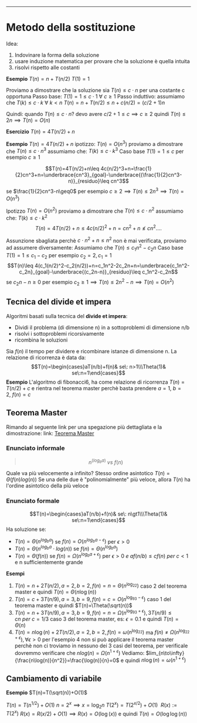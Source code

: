 ----
# Metodo della sostituzione
Idea:
1. Indovinare la forma della soluzione
2. usare induzione matematica per provare che la soluzione è quella intuita
3. risolvi rispetto alle costanti

**Esempio**
$T(n)=n+T(n/2)$
$T(1)=1$

Proviamo a dimostrare che la soluzione sia $T(n)\leq c\cdot n$ per una costante c opportuna
Passo base: $T(1)=1\leq c\cdot 1\:\forall\:c\geq1$
Passo induttivo: assumiamo che $T(k)\leq c\cdot k\:\forall\:k\lt n$
$T(n)=n+T(n/2)\leq n+c(n/2)=(c/2+1)n$

Quindi: quando $T(n)\leq c\cdot n?$
devo avere $c/2+1\leq c\implies c\geq2$
quindi $T(n)\leq 2n\implies T(n)=O(n)$

**Esercizio**
$T(n)=4T(n/2)+n$

**Esempio**
$T(n)=4T(n/2)+n$
ipotizzo: $T(n)=O(n^3)$
proviamo a dimostrare che $T(n)\leq c\cdot n^3$
assumiamo che: $T(k)\leq c\cdot k^3$ Caso base $T(1)=1\leq c$ per esempio $c\geq1$ 

$$T(n)=4T(n/2)+n\leq 4c(n/2)^3+n=\frac{1}{2}cn^3+n=\underbrace{cn^3}_{goal}-\underbrace{(\frac{1}{2}cn^3-n)}_{residuo}\leq cn^3$$
se $\frac{1}{2}cn^3-n\geq0$ 
per esempio $c\geq2\implies T(n)\leq2n^3\implies T(n)=O(n^3)$  

Ipotizzo $T(n)=O(n^2)$
proviamo a dimostrare che $T(n)\leq c\cdot n^2$
assumiamo che: $T(k)\leq c\cdot k^2$ 
$$T(n)=4T(n/2)+n\leq 4c(n/2)^2+n=cn^2+n\not\leq cn^2....$$

Assunzione sbagliata perchè $c\cdot n^2+n\leq n^2$ non è mai verificata, proviamo ad assumere diversamente:
Assumiamo che $T(n)\leq c_1n^2-c_2n$ Caso base $T(1)=1\leq c_1-c_2$ per esempio $c_2=2,c_1=1$
$$T(n)\leq 4(c_1(n/2)^2-c_2(n/2))+n=c_1n^2-2c_2n+n=\underbrace{c_1n^2-c_2n}_{goal}-\underbrace{(c_2n-n)}_{residuo}\leq c_1n^2-c_2n$$
se $c_2n-n\geq 0$
per esempio $c_2\geq 1\implies T(n)\leq 2n^2-n\implies T(n)=O(n^2)$

## Tecnica del divide et impera
Algoritmi basati sulla tecnica del **divide et impera**:
- Dividi il problema (di dimensione n) in a sottoproblemi di dimensione n/b
- risolvi i sottoproblemi ricorsivamente
- ricombina le soluzioni

Sia $f(n)$ il tempo per dividere e ricombinare istanze di dimensione n. La relazione di ricorrenza è data da:
$$T(n)=\begin{cases}aT(n/b)+f(n)& se\: n>1\\\Theta(1)& se\:n=1\end{cases}$$
**Esempio** L'algoritmo di fibonacci6, ha come relazione di ricorrenza $T(n)=T(n/2)+c$ e rientra nel teorema master perchè basta prendere $a=1,\: b=2,\: f(n)=c$

## Teorema Master

Rimando al seguente link per una spegazione più dettagliata e la dimostrazione:
link: [Teorema Master](https://it.wikipedia.org/wiki/Teorema_principale)

### Enunciato informale

>$$n^{(log_ba)}\:vs\:f(n)$$

Quale va più velocemente a infinito?
Stesso ordine asintotico $T(n)=\Theta(f(n)log(n))$
Se una delle due è "polinomialmente" più veloce, allora $T(n)$ ha l'ordine asintotico della più veloce

### Enunciato formale
$$T(n)=\begin{cases}aT(n/b)+f(n)& se\: n\gt1\\\Theta(1)& se\:n=1\end{cases}$$
Ha soluzione se:
- $T(n)=\Theta(n^{log_ba})$ se $f(n)=O(n^{log_ba-\epsilon})$ per $\epsilon\gt0$
- $T(n)=\Theta(n^{log_ba}\cdot log(n))$ se $f(n)=\Theta(n^{log_ba})$
- $T(n)=\Theta(f(n))$ se $f(n)=\Omega(n^{log_ba+\epsilon})$ per $\epsilon\gt0\:e\:af(n/b)\leq cf(n)\:per\: c\lt 1$ e n sufficientemente grande


**Esempi**
1. $T(n)=n+2T(n/2),a=2,b=2,f(n)=n=\Theta(n^{\log_22})$ caso 2 del teorema master e quindi $T(n)=\Theta(n\log(n))$ 
2. $T(n)=c+3T(n/9),a=3,b=9,f(n)=c=O(n^{\log_93-\epsilon})$ caso 1 del teorema master e quindi $T(n)=\Theta(\sqrt(n))$
3. $T(n)=n+3T(n/9),a=3,b=9,f(n)=n=\Omega(n^{\log_93+\epsilon}),3T(n/9)\leq cn\:per\:c=1/3$ caso 3 del teorema master, es: $\epsilon=0.1$ e quindi $T(n)=\Theta(n)$
4. $T(n)=n\log(n)+2T(n/2), a=2,b=2,f(n)=\omega(n^{\log_22})$ ma $f(n)\neq\Omega(n^{\log_22+\epsilon}),\forall\epsilon\gt0$
 per l'esempio 4 non si può applicare il teorema master perchè non ci troviamo in nessuno dei 3 casi del teorema, per verificale dovremmo verificare che $nlog(n)=\Omega(n^{1+\epsilon})$
 Vediamo: $lim_{n\to\infty}{\frac{n\log(n)}{n^2}}=\frac{\log(n)}{n}=0$ e quindi $n\log(n)=\omega(n^{1+\epsilon})$
 
## Cambiamento di variabile

**Esempio**
$T(n)=T(\sqrt(n))+O(1)$

$T(n)=T(n^{1/2})+O(1)$
$n=2^x\implies x=\log_2n$
$T(2^x)=T(2^{x/2})+O(1)\:\:R(x):=T(2^x)$
$R(x)=R(x/2)+O(1)\implies R(x)=O(\log(x))$ e quindi $T(n)=O(\log\log(n))$

